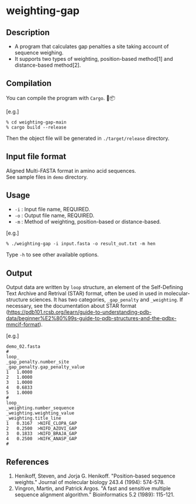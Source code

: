 # weighting-gap

## Description
- A program that calculates gap penalties a site taking account of sequence weighing. 
- It supports two types of weighting, position-based method[1] and distance-based method[2]. 

## Compilation 
You can compile the program with `Cargo`. 🦀📦

[e.g.]

``` 
% cd weighting-gap-main
% cargo build --release
``` 

Then the object file will be generated in `./target/release` directory. 

## Input file format 
Aligned Multi-FASTA format in amino acid sequences.  
See sample files in `demo` directory. 

## Usage 
- `-i` : Input file name, REQUIRED.
- `-o` : Output file name, REQUIRED.
- `-m` : Method of weighting, position-based or distance-based. 

[e.g.]

```
% ./weighting-gap -i input.fasta -o result_out.txt -m hen 
``` 
Type `-h` to see other available options.

## Output 
Output data are written by `loop` structure, an element of the Self-Defining Text Archive and Retrival (STAR) format, often be used in used in molecular-structure sciences.
It has two categories, `_gap_penalty` and `_weighting`.
If necessary, see the documentation about STAR format (https://pdb101.rcsb.org/learn/guide-to-understanding-pdb-data/beginner%E2%80%99s-guide-to-pdb-structures-and-the-pdbx-mmcif-format).

[e.g.]

```
demo_02.fasta
#
loop_
_gap_penalty.number_site
_gap_penalty.gap_penalty_value
1	1.0000
2	1.0000
3	1.0000
4	0.6833
5	1.0000
#
loop_
_weighting.number_sequence
_weighting.weighting_value
_weighting.title_line
1	0.3167	>NIFE_CLOPA_GAP
2	0.2500	>NIFD_AZOVI_GAP
3	0.1833	>NIFD_BRAJA_GAP
4	0.2500	>NIFK_ANASP_GAP
#

```

## References 

1. Henikoff, Steven, and Jorja G. Henikoff. "Position-based sequence weights." Journal of molecular biology 243.4 (1994): 574-578.
2. Vingron, Martin, and Patrick Argos. "A fast and sensitive multiple sequence alignment algorithm." Bioinformatics 5.2 (1989): 115-121.

